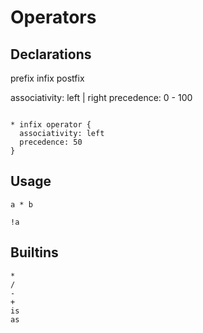# Operators


## Declarations

prefix
infix
postfix

associativity: left | right
precedence: 0 - 100

```

* infix operator {
  associativity: left
  precedence: 50
}

```

## Usage

```
a * b

!a

```

## Builtins

```
*
/
-
+
is
as

```
